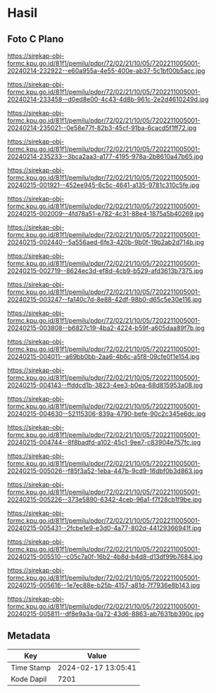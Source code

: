 # Hasil

## Foto C Plano

https://sirekap-obj-formc.kpu.go.id/81f1/pemilu/pdpr/72/02/21/10/05/7202211005001-20240214-232922--e60a955a-4e55-400e-ab37-5c1bf00b5acc.jpg

https://sirekap-obj-formc.kpu.go.id/81f1/pemilu/pdpr/72/02/21/10/05/7202211005001-20240214-233458--d0ed8e00-4c43-4d8b-961c-2e2d4610249d.jpg

https://sirekap-obj-formc.kpu.go.id/81f1/pemilu/pdpr/72/02/21/10/05/7202211005001-20240214-235021--0e58e77f-82b3-45cf-91ba-6cacd5f1ff72.jpg

https://sirekap-obj-formc.kpu.go.id/81f1/pemilu/pdpr/72/02/21/10/05/7202211005001-20240214-235233--3bca2aa3-a177-4195-978a-2b8610a47b65.jpg

https://sirekap-obj-formc.kpu.go.id/81f1/pemilu/pdpr/72/02/21/10/05/7202211005001-20240215-001921--452ee945-6c5c-4641-a135-9781c310c5fe.jpg

https://sirekap-obj-formc.kpu.go.id/81f1/pemilu/pdpr/72/02/21/10/05/7202211005001-20240215-002009--4fd78a51-e782-4c31-88e4-1875a5b40269.jpg

https://sirekap-obj-formc.kpu.go.id/81f1/pemilu/pdpr/72/02/21/10/05/7202211005001-20240215-002440--5a556aed-6fe3-420b-9b0f-19b2ab2d714b.jpg

https://sirekap-obj-formc.kpu.go.id/81f1/pemilu/pdpr/72/02/21/10/05/7202211005001-20240215-002719--8624ec3d-ef8d-4cb9-b529-afd3613b7375.jpg

https://sirekap-obj-formc.kpu.go.id/81f1/pemilu/pdpr/72/02/21/10/05/7202211005001-20240215-003247--fa140c7d-8e88-42df-98b0-d65c5e30e116.jpg

https://sirekap-obj-formc.kpu.go.id/81f1/pemilu/pdpr/72/02/21/10/05/7202211005001-20240215-003808--b6827c19-4ba2-4224-b59f-a605daa89f7b.jpg

https://sirekap-obj-formc.kpu.go.id/81f1/pemilu/pdpr/72/02/21/10/05/7202211005001-20240215-004011--a69bb0bb-2aa6-4b6c-a5f8-09cfe0f1e154.jpg

https://sirekap-obj-formc.kpu.go.id/81f1/pemilu/pdpr/72/02/21/10/05/7202211005001-20240215-004143--ffddcd1b-3823-4ee3-b0ea-68d815953a08.jpg

https://sirekap-obj-formc.kpu.go.id/81f1/pemilu/pdpr/72/02/21/10/05/7202211005001-20240215-004630--52115306-839a-4790-befe-90c2c345e6dc.jpg

https://sirekap-obj-formc.kpu.go.id/81f1/pemilu/pdpr/72/02/21/10/05/7202211005001-20240215-004744--8f8badfd-a102-45c1-9ee7-c83904e757fc.jpg

https://sirekap-obj-formc.kpu.go.id/81f1/pemilu/pdpr/72/02/21/10/05/7202211005001-20240215-005026--f85f3a52-1eba-447b-9cd9-16dbf0b3d863.jpg

https://sirekap-obj-formc.kpu.go.id/81f1/pemilu/pdpr/72/02/21/10/05/7202211005001-20240215-005226--373e5890-6342-4ceb-96a1-f7f28cb1f9be.jpg

https://sirekap-obj-formc.kpu.go.id/81f1/pemilu/pdpr/72/02/21/10/05/7202211005001-20240215-005431--2fcbe1e9-e3d0-4a77-802d-44129366941f.jpg

https://sirekap-obj-formc.kpu.go.id/81f1/pemilu/pdpr/72/02/21/10/05/7202211005001-20240215-005510--c05c7a0f-16b2-4b8d-b4d8-d13df99b7684.jpg

https://sirekap-obj-formc.kpu.go.id/81f1/pemilu/pdpr/72/02/21/10/05/7202211005001-20240215-005616--1e7ec88e-b25b-4157-a81d-7f7936e8b143.jpg

https://sirekap-obj-formc.kpu.go.id/81f1/pemilu/pdpr/72/02/21/10/05/7202211005001-20240215-005811--df8e9a3a-0a72-43d6-8863-ab7631bb390c.jpg


## Metadata

| Key        | Value               |
| ---------- | ------------------- |
| Time Stamp | 2024-02-17 13:05:41 |
| Kode Dapil | 7201                |



